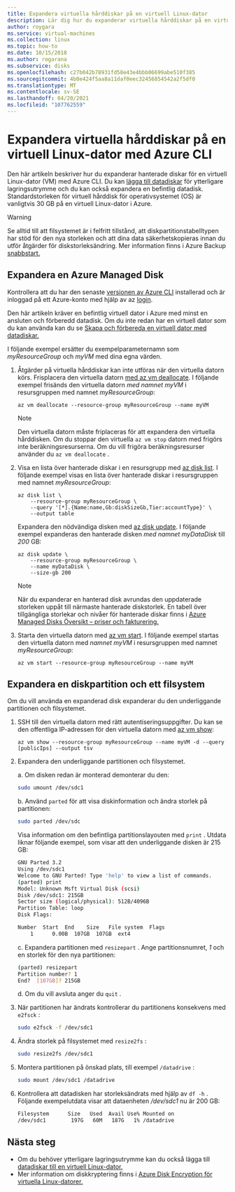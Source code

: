 ```yaml
---
title: Expandera virtuella hårddiskar på en virtuell Linux-dator
description: Lär dig hur du expanderar virtuella hårddiskar på en virtuell Linux-dator med Azure CLI.
author: roygara
ms.service: virtual-machines
ms.collection: linux
ms.topic: how-to
ms.date: 10/15/2018
ms.author: rogarana
ms.subservice: disks
ms.openlocfilehash: c27b042b78931fd58e43e4bbb06699abe510f385
ms.sourcegitcommit: 4b0e424f5aa8a11daf0eec32456854542a2f5df0
ms.translationtype: MT
ms.contentlocale: sv-SE
ms.lasthandoff: 04/20/2021
ms.locfileid: "107762559"
---
```

# <a name="expand-virtual-hard-disks-on-a-linux-vm-with-the-azure-cli"></a>Expandera virtuella hårddiskar på en virtuell Linux-dator med Azure CLI

Den här artikeln beskriver hur du expanderar hanterade diskar för en virtuell Linux-dator (VM) med Azure CLI. Du kan [lägga till datadiskar](add-disk.md) för ytterligare lagringsutrymme och du kan också expandera en befintlig datadisk. Standardstorleken för virtuell hårddisk för operativsystemet (OS) är vanligtvis 30 GB på en virtuell Linux-dator i Azure. 

> [!WARNING]
> Se alltid till att filsystemet är i felfritt tillstånd, att diskpartitionstabelltypen har stöd för den nya storleken och att dina data säkerhetskopieras innan du utför åtgärder för diskstorleksändring. Mer information finns i Azure Backup [snabbstart.](../../backup/quick-backup-vm-portal.md) 

## <a name="expand-an-azure-managed-disk"></a>Expandera en Azure Managed Disk
Kontrollera att du har den senaste [versionen av Azure CLI](/cli/azure/install-az-cli2) installerad och är inloggad på ett Azure-konto med hjälp av az [login](/cli/azure/reference-index#az_login).

Den här artikeln kräver en befintlig virtuell dator i Azure med minst en ansluten och förberedd datadisk. Om du inte redan har en virtuell dator som du kan använda kan du se [Skapa och förbereda en virtuell dator med datadiskar.](tutorial-manage-disks.md#create-and-attach-disks)

I följande exempel ersätter du exempelparameternamn som *myResourceGroup* och *myVM* med dina egna värden.

1. Åtgärder på virtuella hårddiskar kan inte utföras när den virtuella datorn körs. Frisplacera den virtuella datorn [med az vm deallocate](/cli/azure/vm#az_vm_deallocate). I följande exempel frisänds den virtuella datorn *med namnet myVM* i resursgruppen med namnet *myResourceGroup*:

    ```azurecli
    az vm deallocate --resource-group myResourceGroup --name myVM
    ```

    > [!NOTE]
    > Den virtuella datorn måste friplaceras för att expandera den virtuella hårddisken. Om du stoppar den virtuella `az vm stop` datorn med frigörs inte beräkningsresurserna. Om du vill frigöra beräkningsresurser använder du `az vm deallocate` .

1. Visa en lista över hanterade diskar i en resursgrupp med [az disk list](/cli/azure/disk#az_disk_list). I följande exempel visas en lista över hanterade diskar i resursgruppen med namnet *myResourceGroup*:

    ```azurecli
    az disk list \
        --resource-group myResourceGroup \
        --query '[*].{Name:name,Gb:diskSizeGb,Tier:accountType}' \
        --output table
    ```

    Expandera den nödvändiga disken med [az disk update](/cli/azure/disk#az_disk_update). I följande exempel expanderas den hanterade disken *med namnet myDataDisk* till *200* GB:

    ```azurecli
    az disk update \
        --resource-group myResourceGroup \
        --name myDataDisk \
        --size-gb 200
    ```

    > [!NOTE]
    > När du expanderar en hanterad disk avrundas den uppdaterade storleken uppåt till närmaste hanterade diskstorlek. En tabell över tillgängliga storlekar och nivåer för hanterade diskar finns i [Azure Managed Disks Översikt – priser och fakturering.](../managed-disks-overview.md)

1. Starta den virtuella datorn med [az vm start](/cli/azure/vm#az_vm_start). I följande exempel startas den virtuella datorn med *namnet myVM* i resursgruppen med namnet *myResourceGroup*:

    ```azurecli
    az vm start --resource-group myResourceGroup --name myVM
    ```


## <a name="expand-a-disk-partition-and-filesystem"></a>Expandera en diskpartition och ett filsystem
Om du vill använda en expanderad disk expanderar du den underliggande partitionen och filsystemet.

1. SSH till den virtuella datorn med rätt autentiseringsuppgifter. Du kan se den offentliga IP-adressen för den virtuella datorn med [az vm show](/cli/azure/vm#az_vm_show):

    ```azurecli
    az vm show --resource-group myResourceGroup --name myVM -d --query [publicIps] --output tsv
    ```

1. Expandera den underliggande partitionen och filsystemet.

    a. Om disken redan är monterad demonterar du den:

    ```bash
    sudo umount /dev/sdc1
    ```

    b. Använd `parted` för att visa diskinformation och ändra storlek på partitionen:

    ```bash
    sudo parted /dev/sdc
    ```

    Visa information om den befintliga partitionslayouten med `print` . Utdata liknar följande exempel, som visar att den underliggande disken är 215 GB:

    ```bash
    GNU Parted 3.2
    Using /dev/sdc1
    Welcome to GNU Parted! Type 'help' to view a list of commands.
    (parted) print
    Model: Unknown Msft Virtual Disk (scsi)
    Disk /dev/sdc1: 215GB
    Sector size (logical/physical): 512B/4096B
    Partition Table: loop
    Disk Flags:
    
    Number  Start  End    Size   File system  Flags
        1      0.00B  107GB  107GB  ext4
    ```

    c. Expandera partitionen med `resizepart` . Ange partitionsnumret, *1* och en storlek för den nya partitionen:

    ```bash
    (parted) resizepart
    Partition number? 1
    End?  [107GB]? 215GB
    ```

    d. Om du vill avsluta anger du `quit` .

1. När partitionen har ändrats kontrollerar du partitionens konsekvens med `e2fsck` :

    ```bash
    sudo e2fsck -f /dev/sdc1
    ```

1. Ändra storlek på filsystemet med `resize2fs` :

    ```bash
    sudo resize2fs /dev/sdc1
    ```

1. Montera partitionen på önskad plats, till exempel `/datadrive` :

    ```bash
    sudo mount /dev/sdc1 /datadrive
    ```

1. Kontrollera att datadisken har storleksändrats med hjälp av `df -h` . Följande exempelutdata visar att dataenheten */dev/sdc1* nu är 200 GB:

    ```bash
    Filesystem      Size   Used  Avail Use% Mounted on
    /dev/sdc1        197G   60M   187G   1% /datadrive
    ```

## <a name="next-steps"></a>Nästa steg
* Om du behöver ytterligare lagringsutrymme kan du också lägga till [datadiskar till en virtuell Linux-dator.](add-disk.md) 
* Mer information om diskkryptering finns i [Azure Disk Encryption för virtuella Linux-datorer.](disk-encryption-overview.md)
